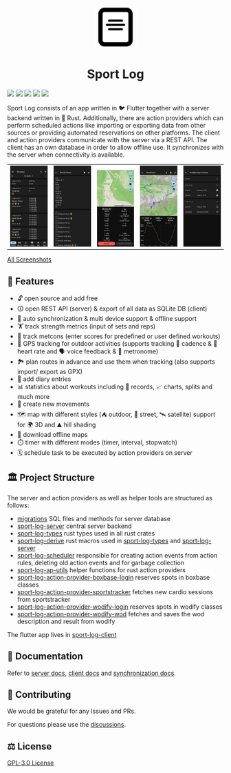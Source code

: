 <p align="center">
  <picture>
    <source media="(prefers-color-scheme: dark)" srcset="icon-dark.png">
    <img src="icon.png" height="100">
  </picture>
</p>

<h1 align="center">Sport Log</h1>
  
![](https://img.shields.io/github/actions/workflow/status/LorenzSchueler/sport-log/rust.yml?branch=main&label=Rust%20CI)
![](https://img.shields.io/github/actions/workflow/status/LorenzSchueler/sport-log/flutter.yml?branch=main&label=Flutter%20CI)
![](https://img.shields.io/github/actions/workflow/status/LorenzSchueler/sport-log/sql.yml?branch=main&label=SQL%20CI)
![](https://img.shields.io/github/license/LorenzSchueler/sport-log)
![](https://img.shields.io/github/contributors/LorenzSchueler/sport-log)

Sport Log consists of an app written in 🐦 Flutter together with a server backend written in 🦀 Rust.
Additionally, there are action providers which can perform scheduled actions like importing or exporting data from other sources or providing automated reservations on other platforms.
The client and action providers communicate with the server via a REST API.
The client has an own database in order to allow offline use. It synchronizes with the server when connectivity is available.

<table>
  <tr>
    <td><img src="sport-log-client/screenshots/timeline.png"></td>
    <td><img src="sport-log-client/screenshots/strength_details.png"></td>
    <td><img src="sport-log-client/screenshots/tracking.png"></td>
    <td><img src="sport-log-client/screenshots/route_details.png"></td>
    <td><img src="sport-log-client/screenshots/action_provider_overview.png"></td>
  </tr>
</table>

[All Screenshots](sport-log-client/SCREENSHOTS.md)

## 🥕 Features

- 🔓 open source and add free
- 🛈 open REST API (server) & export of all data as SQLite DB (client)
- 🔁 auto synchronization & multi device support & offline support
- 🏋️ track strength metrics (input of sets and reps)
- 💯 track metcons (enter scores for predefined or user defined workouts)
- 🏃 GPS tracking for outdoor activities (supports tracking 👣 cadence & 💓 heart rate and 🗣️ voice feedback & 🥁 metronome)
- 🏞 plan routes in advance and use them when tracking (also supports import/ export as GPX)
- 📝 add diary entries
- 📊 statistics about workouts including 🏅 records, 📈 charts, splits and much more
- 🚴 create new movements
- 🗺️ map with different styles (⛺ outdoor, 🚗 street, 🛰️ satellite) support for 🌍 3D and ⛰️ hill shading
- 💾 download offline maps
- ⏱️ timer with different modes (timer, interval, stopwatch)
- 🗓️ schedule task to be executed by action providers on server

## 🏛 Project Structure

The server and action providers as well as helper tools are structured as follows:

- [migrations](migrations) SQL files and methods for server database
- [sport-log-server](sport-log-server) central server backend
- [sport-log-types](sport-log-types) rust types used in all rust crates
- [sport-log-derive](sport-log-derive) rust macros used in [sport-log-types](sport-log-types) and [sport-log-server](sport-log-server)
- [sport-log-scheduler](sport-log-scheduler) responsible for creating action events from action rules, deleting old action events and for garbage collection
- [sport-log-ap-utils](sport-log-ap-utils) helper functions for rust action providers
- [sport-log-action-provider-boxbase-login](sport-log-action-provider-boxbase-login) reserves spots in boxbase classes
- [sport-log-action-provider-sportstracker](sport-log-action-provider-sportstracker) fetches new cardio sessions from sportstracker
- [sport-log-action-provider-wodify-login](sport-log-action-provider-wodify-login) reserves spots in wodify classes
- [sport-log-action-provider-wodify-wod](sport-log-action-provider-wodify-wod) fetches and saves the wod description and result from wodify

The flutter app lives in [sport-log-client](sport-log-client)

## 📖 Documentation

Refer to [server docs](sport-log-server/README.md), [client docs](sport-log-client/README.md) and [synchronization docs](SYNCHRONIZATION.md).

## 🤝 Contributing

We would be grateful for any Issues and PRs.

For questions please use the [discussions](https://github.com/LorenzSchueler/sport-log/discussions).

## ⚖ License

[GPL-3.0 License](LICENSE)
